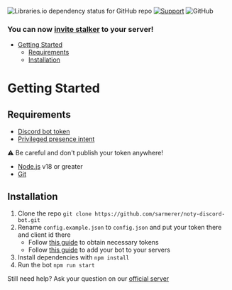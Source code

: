![Libraries.io dependency status for GitHub repo](https://img.shields.io/librariesio/github/sarmerer/stalker-discord-bot)
[![Support](https://discordapp.com/api/guilds/772146400792281128/embed.png)](https://discord.gg/JB94rhqmVA)
![GitHub](https://img.shields.io/github/license/sarmerer/stalker-discord-bot)

### You can now [invite stalker](https://top.gg/bot/466896345341362176) to your server!

- [Getting Started](#getting-started)
  - [Requirements](#requirements)
  - [Installation](#linux)

# Getting Started
## Requirements
* [Discord bot token](https://discordjs.guide/preparations/setting-up-a-bot-application.html#creating-your-bot)
* [Privileged presence intent](https://discord.com/developers/applications/<your-bot-id>/bot)

⚠️ Be careful and don't publish your token anywhere!
* [Node.js](https://nodejs.org) v18 or greater
* [Git](https://git-scm.com/downloads)


## Installation

1. Clone the repo `git clone https://github.com/sarmerer/noty-discord-bot.git`
2. Rename `config.example.json` to `config.json` and put your token there and client id there
    * Follow [this guide](https://discordjs.guide/preparations/setting-up-a-bot-application.html#creating-your-bot) to obtain necessary tokens
    * Follow [this guide](https://discordjs.guide/preparations/adding-your-bot-to-servers.html#bot-invite-links) to add your bot to your servers
3. Install dependencies with `npm install`
4. Run the bot `npm run start`

Still need help? Ask your question on our [official server](https://discord.gg/JB94rhqmVA)